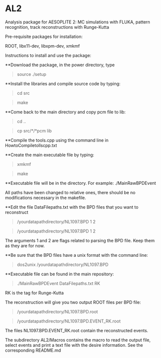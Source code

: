 # AL2
Analysis package for AESOPLITE 2: MC simulations with FLUKA, pattern recognition, track reconstructions with Runge-Kutta 

Pre-requisite packages for installation:

ROOT, libx11-dev, libxpm-dev, xmkmf 

Instructions to install and use the package:

**Download the package, in the power directory, type 
>source ./setup
 
**Install the libraries and compile source code by typing:
>cd src

>make


**Come back to the main directory and copy pcm file to lib:

>cd .. 

>cp src/*/*pcm lib

**Compile the tools.cpp using the command line in HowtoCompiletollscpp.txt 

**Create the main executable file by typing:
>xmkmf

>make

**Executable file will be in the directory. For example: ./MainRawBPDEvent


All paths have been changed to relative ones, there should be no modifications necessary in the makefile. 


**Edit the file DataFilepaths.txt with the BPD files that you want to reconstruct

>/yourdatapathdirectory/NL1097.BPD 1 2


>/yourdatapathdirectory/NL1097.BPD 1 2

The arguments 1 and 2 are flags related to parsing the BPD file. Keep them as they are for now.

**Be sure that the BPD files have a unix format with the command line:

>dos2unix /yourdatapathdirectory/NL1097.BPD

**Executable file can be found in the main repository:

>./MainRawBPDEvent DataFilepaths.txt RK

RK is the tag for Runge-Kutta

The reconstruction will give you two output ROOT files per BPD file:

>/yourdatapathdirectory/NL1097.BPD.root


>/yourdatapathdirectory/NL1097.BPD.EVENT_RK.root

The files NL1097.BPD.EVENT_RK.root contain the reconstructed events.

The subdirectory AL2/Macros contains the macro to read the output file, select events and print a text file with the desire information. See the corresponding README.md
